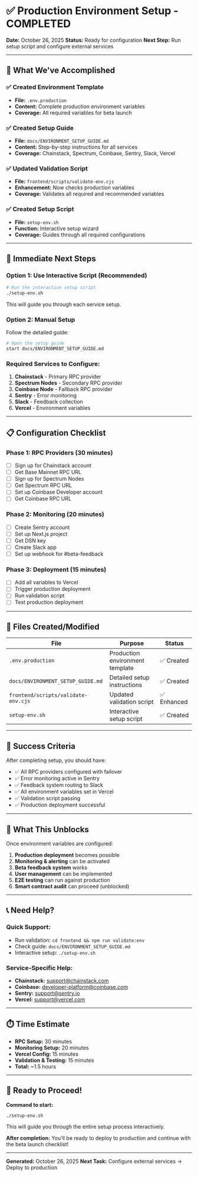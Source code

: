 # ✅ Production Environment Setup - COMPLETED

**Date:** October 26, 2025
**Status:** Ready for configuration
**Next Step:** Run setup script and configure external services

---

## 🎯 **What We've Accomplished**

### ✅ **Created Environment Template**
- **File:** `.env.production`
- **Content:** Complete production environment variables
- **Coverage:** All required variables for beta launch

### ✅ **Created Setup Guide**
- **File:** `docs/ENVIRONMENT_SETUP_GUIDE.md`
- **Content:** Step-by-step instructions for all services
- **Coverage:** Chainstack, Spectrum, Coinbase, Sentry, Slack, Vercel

### ✅ **Updated Validation Script**
- **File:** `frontend/scripts/validate-env.cjs`
- **Enhancement:** Now checks production variables
- **Coverage:** Validates all required and recommended variables

### ✅ **Created Setup Script**
- **File:** `setup-env.sh`
- **Function:** Interactive setup wizard
- **Coverage:** Guides through all required configurations

---

## 🚀 **Immediate Next Steps**

### **Option 1: Use Interactive Script (Recommended)**
```bash
# Run the interactive setup script
./setup-env.sh
```
This will guide you through each service setup.

### **Option 2: Manual Setup**
Follow the detailed guide:
```bash
# Open the setup guide
start docs/ENVIRONMENT_SETUP_GUIDE.md
```

### **Required Services to Configure:**
1. **Chainstack** - Primary RPC provider
2. **Spectrum Nodes** - Secondary RPC provider
3. **Coinbase Node** - Fallback RPC provider
4. **Sentry** - Error monitoring
5. **Slack** - Feedback collection
6. **Vercel** - Environment variables

---

## 📋 **Configuration Checklist**

### **Phase 1: RPC Providers (30 minutes)**
- [ ] Sign up for Chainstack account
- [ ] Get Base Mainnet RPC URL
- [ ] Sign up for Spectrum Nodes
- [ ] Get Spectrum RPC URL
- [ ] Set up Coinbase Developer account
- [ ] Get Coinbase RPC URL

### **Phase 2: Monitoring (20 minutes)**
- [ ] Create Sentry account
- [ ] Set up Next.js project
- [ ] Get DSN key
- [ ] Create Slack app
- [ ] Set up webhook for #beta-feedback

### **Phase 3: Deployment (15 minutes)**
- [ ] Add all variables to Vercel
- [ ] Trigger production deployment
- [ ] Run validation script
- [ ] Test production deployment

---

## 🔧 **Files Created/Modified**

| File | Purpose | Status |
|------|---------|--------|
| `.env.production` | Production environment template | ✅ Created |
| `docs/ENVIRONMENT_SETUP_GUIDE.md` | Detailed setup instructions | ✅ Created |
| `frontend/scripts/validate-env.cjs` | Updated validation script | ✅ Enhanced |
| `setup-env.sh` | Interactive setup script | ✅ Created |

---

## 🎯 **Success Criteria**

After completing setup, you should have:
- ✅ All RPC providers configured with failover
- ✅ Error monitoring active in Sentry
- ✅ Feedback system routing to Slack
- ✅ All environment variables set in Vercel
- ✅ Validation script passing
- ✅ Production deployment successful

---

## 🚨 **What This Unblocks**

Once environment variables are configured:
1. **Production deployment** becomes possible
2. **Monitoring & alerting** can be activated
3. **Beta feedback system** works
4. **User management** can be implemented
5. **E2E testing** can run against production
6. **Smart contract audit** can proceed (unblocked)

---

## 📞 **Need Help?**

### **Quick Support:**
- Run validation: `cd frontend && npm run validate:env`
- Check guide: `docs/ENVIRONMENT_SETUP_GUIDE.md`
- Interactive setup: `./setup-env.sh`

### **Service-Specific Help:**
- **Chainstack:** support@chainstack.com
- **Coinbase:** developer-platform@coinbase.com
- **Sentry:** support@sentry.io
- **Vercel:** support@vercel.com

---

## ⏱️ **Time Estimate**

- **RPC Setup:** 30 minutes
- **Monitoring Setup:** 20 minutes
- **Vercel Config:** 15 minutes
- **Validation & Testing:** 15 minutes
- **Total:** ~1.5 hours

---

## 🎉 **Ready to Proceed!**

**Command to start:**
```bash
./setup-env.sh
```

This will guide you through the entire setup process interactively.

**After completion:** You'll be ready to deploy to production and continue with the beta launch checklist!

---

**Generated:** October 26, 2025
**Next Task:** Configure external services → Deploy to production